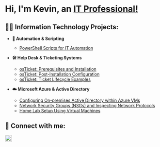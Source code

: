 <h1>Hi, I'm Kevin, an <a href="https://www.linkedin.com/in/kevincabreraroldan/">IT Professional!</a></h1> 

<h2>👨‍💻 Information Technology Projects:</h2>

- <b>🔹 Automation & Scripting</b>
  - [PowerShell Scripts for IT Automation](https://github.com/k3v1n-r/auto-scripts)

- <b>🛠 Help Desk & Ticketing Systems</b>
  - [osTicket: Prerequisites and Installation](https://github.com/k3v1n-r/osticket-prereqs)
  - [osTicket: Post-Installation Configuration](https://github.com/k3v1n-r/osticket-postinstall)
  - [osTicket: Ticket Lifecycle Examples](https://github.com/k3v1n-r/osticket-lifecycle)

- <b>☁️ Microsoft Azure & Active Directory</b>
  - [Configuring On-premises Active Directory within Azure VMs](https://github.com/k3v1n-r/ad-azure)
  - [Network Security Groups (NSGs) and Inspecting Network Protocols](https://github.com/k3v1n-r/azure-network-protocols)
  - [Home Lab Setup Using Virtual Machines](https://github.com/k3v1n-r/homelab-azure)

<h2>🤳 Connect with me:</h2>

[<img align="left" alt="Kevin | LinkedIn" width="22px" src="https://cdn.jsdelivr.net/npm/simple-icons@v3/icons/linkedin.svg" />][linkedin]

[linkedin]: https://www.linkedin.com/in/kcroldan/  
